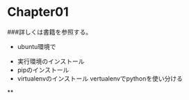 # Chapter01
###詳しくは書籍を参照する。
* ubuntu環境で
+ 実行環境のインストール
+ pipのインストール
+ virtualenvのインストール
 vertualenvでpythonを使い分ける

** 

